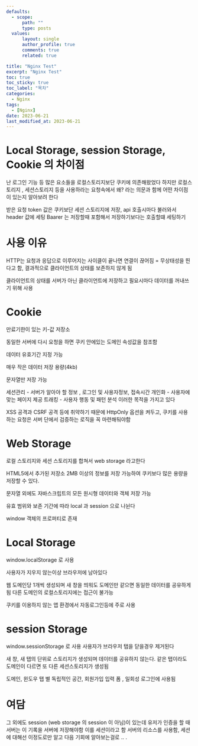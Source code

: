 ```yaml
---
defaults:
  - scope:
      path: ""
      type: posts
  values:
      layout: single
      author_profile: true
      comments: true
      related: true

title: "Nginx Test"
excerpt: "Nginx Test"
toc: true
toc_sticky: true
toc_label: "목차"
categories:
  - Nginx
tags:
  - [Nginx]
date: 2023-06-21
last_modified_at: 2023-06-21
---
```

# Local Storage, session Storage, Cookie 의 차이점 

난 로그인 기능 등 많은 요소들을 로컬스토리지보단 쿠키에 의존해왔었다
하지만 로컬스토리지 , 세션스토리지 등을 사용하라는 요청속에서 
왜? 라는 의문과 함께 어떤 차이점이 있는지 알아보려 한다 

받은 요청 
token 값은 쿠키보단 세션 스토리지에 저장,
api 호출시마다 불러와서 header 값에 세팅
Baarer 는 저장할때 포함해서 저장하기보다는 호출할떄 세팅하기 


# 사용 이유
HTTP는 요청과 응답으로 이루어지는 사이클이 끝나면 연결이 끊어짐 = 무상태성을 띈다고 함, 
결과적으로 클라이언트의 상태를 보존하지 않게 됨 

클라이언트의 상태를 서버가 아닌 클라이언트에 저장하고 필요시마다 데이터를 꺼내쓰기 위해 사용 


# Cookie 
만료기한이 있는 키-값 저장소

동일한 서버에 다시 요청을 하면 쿠키 안에있는 도메인 속성값을 참조함

데이터 유효기간 지정 가능 

매우 작은 데이터 저장 용량(4kb)

문자열만 저장 가능

세션관리 - 서버가 알아야 할 정보 , 로그인 및 사용자정보, 접속시간 
개인화 - 사용자에 맞는 페이지 제공 
트래킹 - 사용자 행동 및 패턴 분석 
이러한 목적을 가지고 있다 

XSS 공격과 CSRF 공격 등에 취약하기 때문에 HttpOnly 옵션을 켜두고, 
쿠키를 사용하는 요청은 서버 단에서 검증하는 로직을 꼭 마련해둬야함 


# Web Storage
로컬 스토리지와 세션 스토리지를 합쳐서 web storage 라고한다 

HTML5에서 추가된 저장소 2MB 이상의 정보를 저장 가능하여 쿠키보다 많은 용량을 저장할 수 있다.

문자열 외에도 자바스크립트의 모든 원시형 데이터와 객체 저장 가능 

유효 범위와 보존 기간에 따라 local 과 session 으로 나뉜다 

window 객체의 프로퍼티로 존재 


# Local Storage
window.localStorage 로 사용 

사용자가 지우지 않는이상 브라우저에 남아있다

웹 도메인당 1개씩 생성되며 새 창을 띄워도 도메인만 같으면 동일한 데이터를 공유하게 됨 
다른 도메인의 로컬스토리지에는 접근이 불가능 

쿠키를 이용하지 않는 앱 환경에서 자동로그인등에 주로 사용

# session Storage
window.sessionStorage 로 사용
사용자가 브라우저 탭을 닫을경우 제거된다 

새 창, 새 탭의 단위로 스토리지가 생성되며 데이터를 공유하지 않는다. 
같은 탭이라도 도메인이 다르면 또 다른 세션스토리지가 생성됨 

도메인, 윈도우 탭 별 독립적인 공간,  회원가입 입력 폼 , 일회성 로그인에 사용됨 

# 여담 
그 외에도 session (web storage 의 session 이 아님)이 있는데 
유저가 인증을 할 때 서버는 이 기록을 서버에 저장해야함 이를 세션이라고 함 
서버의 리소스를 사용함, 세션에 대해선 이정도로만 알고 다음 기회에 알아보는걸로 .. .

